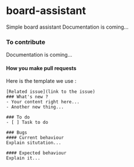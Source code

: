 # board-assistant
Simple board assistant
Documentation is coming...

### To contribute
Documentation is coming...

#### How you make pull requests
Here is the template we use :
```
[Related issue](link to the issue)
### What's new ?
- Your content right here...
- Another new thing...

### To do
- [ ] Task to do

### Bugs
#### Current behaviour
Explain situtation...

#### Expected behaviour
Explain it...
```
